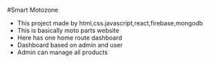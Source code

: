 #Smart Motozone
* This project made by html,css.javascript,react,firebase,mongodb
* This is basically moto parts website
* Here has one home route dashboard
* Dashboard based on admin and user
* Admin can manage all products
